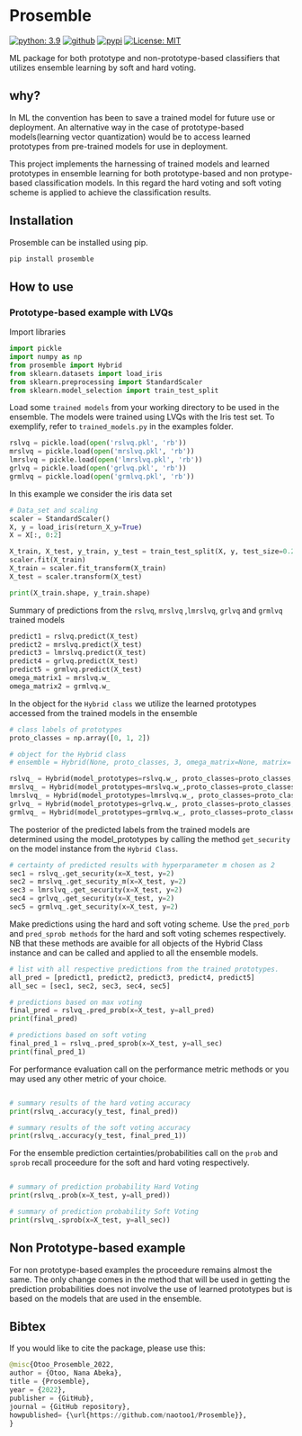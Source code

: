 # Prosemble
[![python: 3.9](https://img.shields.io/badge/python-3.9-blue.svg)](https://www.python.org/downloads/release/python-390/)
[![github](https://img.shields.io/badge/version-0.0.2-yellow.svg)](https://github.com/naotoo1/Prosemble)
[![pypi](https://img.shields.io/badge/pypi-0.0.2-orange.svg)](https://pypi.org/project/prosemble)
[![License: MIT](https://img.shields.io/badge/License-MIT-green.svg)](https://opensource.org/licenses/MIT)

ML package for both prototype and non-prototype-based classifiers that utilizes ensemble learning by soft and hard voting.

## why?
In ML the convention has been to save a trained model for future use or deployment. An alternative way in the case of prototype-based models(learning vector quantization) would be to access learned prototypes from pre-trained models for use in deployment.

This project implements the harnessing of trained models and learned prototypes in ensemble learning for both prototype-based and non protype-based classification models. In this regard the hard voting and soft voting scheme is applied to achieve the classification results. 

## Installation
Prosemble can be installed using pip.
```python
pip install prosemble
```

## How to use
### Prototype-based example with LVQs
Import libraries
```python
import pickle
import numpy as np
from prosemble import Hybrid
from sklearn.datasets import load_iris
from sklearn.preprocessing import StandardScaler
from sklearn.model_selection import train_test_split
```
Load some ```trained models``` from your working directory to be used in the ensemble. The models were trained using LVQs with the Iris test set. To exemplify, refer to ```trained_models.py``` in the examples folder.
```python
rslvq = pickle.load(open('rslvq.pkl', 'rb'))
mrslvq = pickle.load(open('mrslvq.pkl', 'rb'))
lmrslvq = pickle.load(open('lmrslvq.pkl', 'rb'))
grlvq = pickle.load(open('grlvq.pkl', 'rb'))
grmlvq = pickle.load(open('grmlvq.pkl', 'rb'))

```
In this example we consider the iris data set
```python
# Data_set and scaling
scaler = StandardScaler()
X, y = load_iris(return_X_y=True)
X = X[:, 0:2]

X_train, X_test, y_train, y_test = train_test_split(X, y, test_size=0.2)
scaler.fit(X_train)
X_train = scaler.fit_transform(X_train)
X_test = scaler.transform(X_test)

print(X_train.shape, y_train.shape)
```
Summary of predictions from the ```rslvq```, ```mrslvq``` ,```lmrslvq```, ```grlvq``` and ```grmlvq``` trained models
```python
predict1 = rslvq.predict(X_test)
predict2 = mrslvq.predict(X_test)
predict3 = lmrslvq.predict(X_test)
predict4 = grlvq.predict(X_test)
predict5 = grmlvq.predict(X_test)
omega_matrix1 = mrslvq.w_
omega_matrix2 = grmlvq.w_
```
In the object for the ```Hybrid class``` we utilize the learned prototypes accessed from the trained models in the ensemble
```python
# class labels of prototypes
proto_classes = np.array([0, 1, 2])

# object for the Hybrid class
# ensemble = Hybrid(None, proto_classes, 3, omega_matrix=None, matrix='n')

rslvq_ = Hybrid(model_prototypes=rslvq.w_, proto_classes=proto_classes, mm=3, omega_matrix=None, matrix='n')
mrslvq_ = Hybrid(model_prototypes=mrslvq.w_,proto_classes=proto_classes, mm=3, omega_matrix=omega_matrix1, matrix='y')
lmrslvq_ = Hybrid(model_prototypes=lmrslvq.w_, proto_classes=proto_classes, mm=3, omega_matrix=None, matrix='n')
grlvq_ = Hybrid(model_prototypes=grlvq.w_, proto_classes=proto_classes,mm=3, omega_matrix=None, matrix='n')
grmlvq_ = Hybrid(model_prototypes=grmlvq.w_, proto_classes=proto_classes,mm=3, omega_matrix=None, matrix='n')
```
The posterior of the predicted labels from the trained models are determined using the model_prototypes by calling the method ```get_security``` on the model instance from the ```Hybrid Class```.
```python
# certainty of predicted results with hyperparameter m chosen as 2
sec1 = rslvq_.get_security(x=X_test, y=2)
sec2 = mrslvq_.get_security_m(x=X_test, y=2)
sec3 = lmrslvq_.get_security(x=X_test, y=2)
sec4 = grlvq_.get_security(x=X_test, y=2)
sec5 = grmlvq_.get_security(x=X_test, y=2)
```
Make predictions using the hard and soft voting scheme. Use the ```pred_porb``` and ```pred_sprob methods``` for the hard and soft voting schemes respectively.
NB that these methods are avaible for all objects of the Hybrid Class instance and can be called and applied to all the ensemble models.
```python
# list with all respective predictions from the trained prototypes.
all_pred = [predict1, predict2, predict3, predict4, predict5]
all_sec = [sec1, sec2, sec3, sec4, sec5]

# predictions based on max voting
final_pred = rslvq_.pred_prob(x=X_test, y=all_pred)
print(final_pred)

# predictions based on soft voting
final_pred_1 = rslvq_.pred_sprob(x=X_test, y=all_sec)
print(final_pred_1)

```
For performance evaluation call on the performance metric methods or you may used any other metric of your choice.

```python

# summary results of the hard voting accuracy
print(rslvq_.accuracy(y_test, final_pred))

# summary results of the soft voting accuracy
print(rslvq_.accuracy(y_test, final_pred_1))
```

For the ensemble prediction certainties/probabilities call on the ```prob``` and ```sprob``` recall proceedure for the soft and hard voting respectively.
```python

# summary of prediction probability Hard Voting
print(rslvq_.prob(x=X_test, y=all_pred))

# summary of prediction probability Soft Voting
print(rslvq_.sprob(x=X_test, y=all_sec))
```
## Non Prototype-based example
For non prototype-based examples the proceedure remains almost the same. The only change comes in the method that will be used in getting the prediction probabilities does not involve the use of learned prototypes but is based on the models that are used in the ensemble.

## Bibtex
If you would like to cite the package, please use this:
```python
@misc{Otoo_Prosemble_2022,
author = {Otoo, Nana Abeka},
title = {Prosemble},
year = {2022},
publisher = {GitHub},
journal = {GitHub repository},
howpublished= {\url{https://github.com/naotoo1/Prosemble}},
}
```



